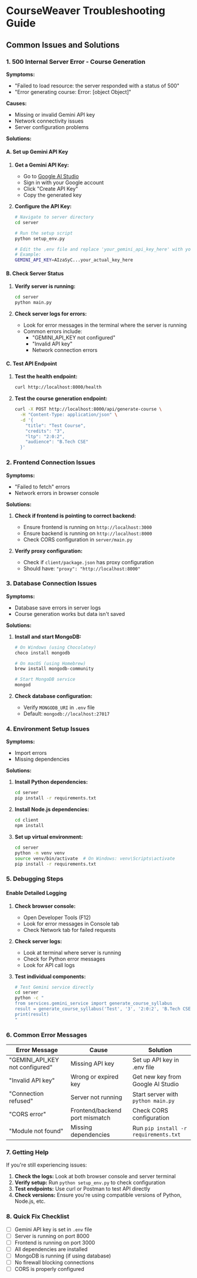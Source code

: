 # CourseWeaver Troubleshooting Guide

## Common Issues and Solutions

### 1. 500 Internal Server Error - Course Generation

**Symptoms:**
- "Failed to load resource: the server responded with a status of 500"
- "Error generating course: Error: [object Object]"

**Causes:**
- Missing or invalid Gemini API key
- Network connectivity issues
- Server configuration problems

**Solutions:**

#### A. Set up Gemini API Key

1. **Get a Gemini API Key:**
   - Go to [Google AI Studio](https://makersuite.google.com/app/apikey)
   - Sign in with your Google account
   - Click "Create API Key"
   - Copy the generated key

2. **Configure the API Key:**
   ```bash
   # Navigate to server directory
   cd server
   
   # Run the setup script
   python setup_env.py
   
   # Edit the .env file and replace 'your_gemini_api_key_here' with your actual key
   # Example:
   GEMINI_API_KEY=AIzaSyC...your_actual_key_here
   ```

#### B. Check Server Status

1. **Verify server is running:**
   ```bash
   cd server
   python main.py
   ```

2. **Check server logs for errors:**
   - Look for error messages in the terminal where the server is running
   - Common errors include:
     - "GEMINI_API_KEY not configured"
     - "Invalid API key"
     - Network connection errors

#### C. Test API Endpoint

1. **Test the health endpoint:**
   ```bash
   curl http://localhost:8000/health
   ```

2. **Test the course generation endpoint:**
   ```bash
   curl -X POST http://localhost:8000/api/generate-course \
     -H "Content-Type: application/json" \
     -d '{
       "title": "Test Course",
       "credits": "3",
       "ltp": "2:0:2",
       "audience": "B.Tech CSE"
     }'
   ```

### 2. Frontend Connection Issues

**Symptoms:**
- "Failed to fetch" errors
- Network errors in browser console

**Solutions:**

1. **Check if frontend is pointing to correct backend:**
   - Ensure frontend is running on `http://localhost:3000`
   - Ensure backend is running on `http://localhost:8000`
   - Check CORS configuration in `server/main.py`

2. **Verify proxy configuration:**
   - Check if `client/package.json` has proxy configuration
   - Should have: `"proxy": "http://localhost:8000"`

### 3. Database Connection Issues

**Symptoms:**
- Database save errors in server logs
- Course generation works but data isn't saved

**Solutions:**

1. **Install and start MongoDB:**
   ```bash
   # On Windows (using Chocolatey)
   choco install mongodb
   
   # On macOS (using Homebrew)
   brew install mongodb-community
   
   # Start MongoDB service
   mongod
   ```

2. **Check database configuration:**
   - Verify `MONGODB_URI` in `.env` file
   - Default: `mongodb://localhost:27017`

### 4. Environment Setup Issues

**Symptoms:**
- Import errors
- Missing dependencies

**Solutions:**

1. **Install Python dependencies:**
   ```bash
   cd server
   pip install -r requirements.txt
   ```

2. **Install Node.js dependencies:**
   ```bash
   cd client
   npm install
   ```

3. **Set up virtual environment:**
   ```bash
   cd server
   python -m venv venv
   source venv/bin/activate  # On Windows: venv\Scripts\activate
   pip install -r requirements.txt
   ```

### 5. Debugging Steps

#### Enable Detailed Logging

1. **Check browser console:**
   - Open Developer Tools (F12)
   - Look for error messages in Console tab
   - Check Network tab for failed requests

2. **Check server logs:**
   - Look at terminal where server is running
   - Check for Python error messages
   - Look for API call logs

3. **Test individual components:**
   ```bash
   # Test Gemini service directly
   cd server
   python -c "
   from services.gemini_service import generate_course_syllabus
   result = generate_course_syllabus('Test', '3', '2:0:2', 'B.Tech CSE')
   print(result)
   "
   ```

### 6. Common Error Messages

| Error Message | Cause | Solution |
|---------------|-------|----------|
| "GEMINI_API_KEY not configured" | Missing API key | Set up API key in .env file |
| "Invalid API key" | Wrong or expired key | Get new key from Google AI Studio |
| "Connection refused" | Server not running | Start server with `python main.py` |
| "CORS error" | Frontend/backend port mismatch | Check CORS configuration |
| "Module not found" | Missing dependencies | Run `pip install -r requirements.txt` |

### 7. Getting Help

If you're still experiencing issues:

1. **Check the logs:** Look at both browser console and server terminal
2. **Verify setup:** Run `python setup_env.py` to check configuration
3. **Test endpoints:** Use curl or Postman to test API directly
4. **Check versions:** Ensure you're using compatible versions of Python, Node.js, etc.

### 8. Quick Fix Checklist

- [ ] Gemini API key is set in `.env` file
- [ ] Server is running on port 8000
- [ ] Frontend is running on port 3000
- [ ] All dependencies are installed
- [ ] MongoDB is running (if using database)
- [ ] No firewall blocking connections
- [ ] CORS is properly configured 